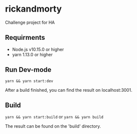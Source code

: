 # rickandmorty
Challenge project for HA

## Requirments
* Node.js v10.15.0 or higher
* yarn 1.13.0 or higher

## Run Dev-mode

`yarn && yarn start:dev`

After a build finished, you can find the result on localhost:3001.

## Build

`yarn && yarn start:build` or `yarn && yarn build`

The result can be found on the 'build' directory.
